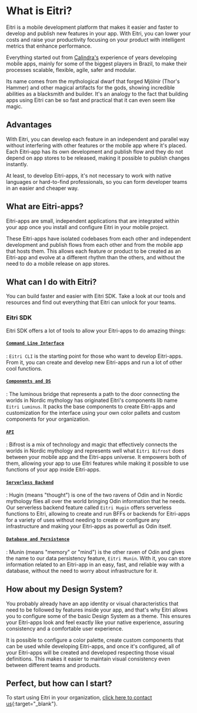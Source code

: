 # What is Eitri?

Eitri is a mobile development platform that makes it easier and faster to develop and publish new features in your app. With Eitri, you can lower your costs and raise your productivity focusing on your product with intelligent metrics that enhance performance.

Everything started out from [Calindra's](https://calindra.com.br) experience of years developing mobile apps, mainly for some of the biggest players in Brazil, to make their processes scalable, flexible, agile, safer and modular.

Its name comes from the mythological dwarf that forged Mjölnir (Thor's Hammer) and other magical artifacts for the gods, showing incredible abilities as a blacksmith and builder. It's an analogy to the fact that building apps using Eitri can be so fast and practical that it can even seem like magic.

## Advantages

With Eitri, you can develop each feature in an independent and parallel way without interfering with other features or the mobile app where it's placed. Each Eitri-app has its own development and publish flow and they do not depend on app stores to be released, making it possible to publish changes instantly.

At least, to develop Eitri-apps, it's not necessary to work with native languages or hard-to-find professionals, so you can form developer teams in an easier and cheaper way.

## What are Eitri-apps?

Eitri-apps are small, independent applications that are integrated within your app once you install and configure Eitri in your mobile project.

These Eitri-apps have isolated codebases from each other and independent development and publish flows from each other and from the mobile app that hosts them. This allows each feature or product to be created as an Eitri-app and evolve at a different rhythm than the others, and without the need to do a mobile release on app stores.

## What can I do with Eitri?

You can build faster and easier with Eitri SDK. Take a look at our tools and resources and find out everything that Eitri can unlock for your teams. 

### Eitri SDK

Eitri SDK offers a lot of tools to allow your Eitri-apps to do amazing things:

#### [`Command Line Interface`](eitri-cli)

:   `Eitri CLI` is the starting point for those who want to develop Eitri-apps. From it, you can create and develop new Eitri-apps and run a lot of other cool functions.

#### [`Components and DS`](eitri-luminus)

:   The luminous bridge that represents a path to the door connecting the worlds in Nordic mythology has originated Eitri's components lib name `Eitri Luminus`. It packs the base components to create Eitri-apps and customization for the interface using your own color pallets and custom components for your organization.

#### [`API`](eitri-bifrost)

:   Bifrost is a mix of technology and magic that effectively connects the worlds in Nordic mythology and represents well what `Eitri Bifrost` does between your mobile app and the Eitri-apps universe. It empowers both of them, allowing your app to use Eitri features while making it possible to use functions of your app inside Eitri-apps.

#### [`Serverless Backend`](eitri-hugin)

:   Hugin (means "thought") is one of the two ravens of Odin and in Nordic mythology flies all over the world bringing Odin information that he needs. Our serverless backend feature called `Eitri Hugin` offers serverless functions to Eitri, allowing to create and run BFFs or backends for Eitri-apps for a variety of uses without needing to create or configure any infrastructure and making your Eitri-apps as powerfull as Odin itself.

#### [`Database and Persistence`](eitri-munin)

:   Munin (means "memory" or "mind") is the other raven of Odin and gives the name to our data persistency feature, `Eitri Munin`. With it, you can store information related to an Eitri-app in an easy, fast, and reliable way with a database, without the need to worry about infrastructure for it.

## How about my Design System?

You probably already have an app identity or visual characteristics that need to be followed by features inside your app, and that's why Eitri allows you to configure some of the basic Design System as a theme. This ensures your Eitri-apps look and feel exactly like your native experience, assuring consistency and a comfortable user experience.

It is possible to configure a color palette, create custom components that can be used while developing Eitri-apps, and once it's configured, all of your Eitri-apps will be created and developed respecting those visual definitions. This makes it easier to maintain visual consistency even between different teams and products.

## Perfect, but how can I start?

To start using Eitri in your organization, [click here to contact us](https://www.site.eitri.calindra.com.br/#comp-lmam48kn5){:target="_blank"}.